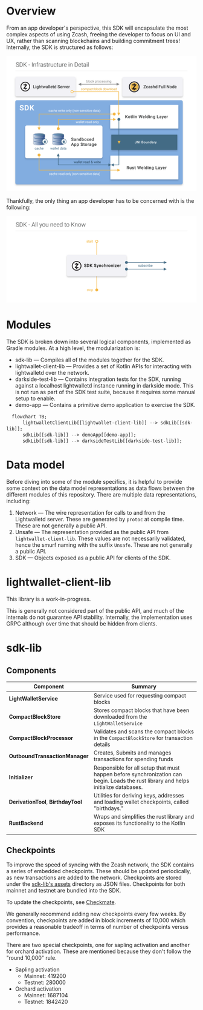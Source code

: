 # Overview
From an app developer's perspective, this SDK will encapsulate the most complex aspects of using Zcash, freeing the developer to focus on UI and UX, rather than scanning blockchains and building commitment trees! Internally, the SDK is structured as follows:

![SDK Diagram](assets/sdk_diagram_final.png?raw=true "SDK Diagram")

Thankfully, the only thing an app developer has to be concerned with is the following:

![SDK Diagram Developer Perspective](assets/sdk_dev_pov_final.png?raw=true "SDK Diagram Dev PoV")

# Modules
The SDK is broken down into several logical components, implemented as Gradle modules.  At a high level, the modularization is:

 * sdk-lib — Compiles all of the modules together for the SDK.
 * lightwallet-client-lib — Provides a set of Kotlin APIs for interacting with lightwalletd over the network.
 * darkside-test-lib — Contains integration tests for the SDK, running against a localhost lightwalletd instance running in darkside mode.  This is not run as part of the SDK test suite, because it requires some manual setup to enable.
 * demo-app — Contains a primitive demo application to exercise the SDK.

```mermaid
  flowchart TB;
      lightwalletClientLib[[lightwallet-client-lib]] --> sdkLib[[sdk-lib]];
      sdkLib[[sdk-lib]] --> demoApp[[demo-app]];
      sdkLib[[sdk-lib]] --> darksideTestLib[[darkside-test-lib]];
```

# Data model
Before diving into some of the module specifics, it is helpful to provide some context on the data model representations as data flows between the different modules of this repository.  There are multiple data representations, including:

1. Network — The wire representation for calls to and from the Lightwalletd server.  These are generated by `protoc` at compile time.  These are not generally a public API.
2. Unsafe — The representation provided as the public API from `lightwallet-client-lib`.  These values are not necessarily validated, hence the smurf naming with the suffix `Unsafe`.  These are not generally a public API.
3. SDK — Objects exposed as a public API for clients of the SDK.

# lightwallet-client-lib
This library is a work-in-progress.

This is generally not considered part of the public API, and much of the internals do not guarantee API stability.  Internally, the implementation uses GRPC although over time that should be hidden from clients.

# sdk-lib

## Components

| Component                              | Summary                                                                                                                             |
| -------------------------------------- | ----------------------------------------------------------------------------------------------------------------------------------- |
| **LightWalletService**                 | Service used for requesting compact blocks                                                                                          |
| **CompactBlockStore**                  | Stores compact blocks that have been downloaded from the `LightWalletService`                                                       |
| **CompactBlockProcessor**              | Validates and scans the compact blocks in the `CompactBlockStore` for transaction details                                           |
| **OutboundTransactionManager**         | Creates, Submits and manages transactions for spending funds                                                                        |
| **Initializer**                        | Responsible for all setup that must happen before synchronization can begin. Loads the rust library and helps initialize databases. |
| **DerivationTool**, **BirthdayTool**   | Utilities for deriving keys, addresses and loading wallet checkpoints, called "birthdays."                                          |
| **RustBackend**                        | Wraps and simplifies the rust library and exposes its functionality to the Kotlin SDK                                               |

## Checkpoints
To improve the speed of syncing with the Zcash network, the SDK contains a series of embedded checkpoints.  These should be updated periodically, as new transactions are added to the network.  Checkpoints are stored under the [sdk-lib's assets](../sdk-lib/src/main/assets/co.electriccoin.zcash/checkpoint) directory as JSON files.  Checkpoints for both mainnet and testnet are bundled into the SDK.

To update the checkpoints, see [Checkmate](https://github.com/zcash-hackworks/checkmate).

We generally recommend adding new checkpoints every few weeks.  By convention, checkpoints are added in block increments of 10,000 which provides a reasonable tradeoff in terms of number of checkpoints versus performance.

There are two special checkpoints, one for sapling activation and another for orchard activation.  These are mentioned because they don't follow the "round 10,000" rule.
 * Sapling activation
     * Mainnet: 419200
     * Testnet: 280000
 * Orchard activation
     * Mainnet: 1687104
     * Testnet: 1842420